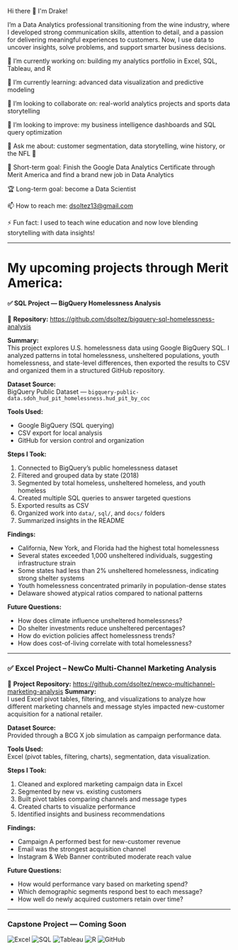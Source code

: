 Hi there 👋 I'm Drake!

I’m a Data Analytics professional transitioning from the wine industry, where I developed strong communication skills, attention to detail, and a passion for delivering meaningful experiences to customers. 
Now, I use data to uncover insights, solve problems, and support smarter business decisions.

🔭 I’m currently working on: building my analytics portfolio in Excel, SQL, Tableau, and R

🌱 I’m currently learning: advanced data visualization and predictive modeling

👯 I’m looking to collaborate on: real-world analytics projects and sports data storytelling

🤔 I’m looking to improve: my business intelligence dashboards and SQL query optimization

💬 Ask me about: customer segmentation, data storytelling, wine history, or the NFL 🏈

🎯 Short-term goal: Finish the Google Data Analytics Certificate through Merit America and find a brand new job in Data Analytics

🏆 Long-term goal: become a Data Scientist

📫 How to reach me: dsoltez13@gmail.com

⚡ Fun fact: I used to teach wine education and now love blending storytelling with data insights!

------------------------------------------------------------------------------------------------------------------------------------------------------------------------------------------------------------------

# My upcoming projects through Merit America:
  #### ✅ SQL Project — BigQuery Homelessness Analysis
🔗 **Repository:** https://github.com/dsoltez/bigquery-sql-homelessness-analysis

**Summary:**  
This project explores U.S. homelessness data using Google BigQuery SQL. I analyzed patterns in total homelessness, unsheltered populations, youth homelessness, and state-level differences, then exported the results to CSV and organized them in a structured GitHub repository.

**Dataset Source:**  
BigQuery Public Dataset — `bigquery-public-data.sdoh_hud_pit_homelessness.hud_pit_by_coc`

**Tools Used:**  
- Google BigQuery (SQL querying)
- CSV export for local analysis
- GitHub for version control and organization

**Steps I Took:**  
1. Connected to BigQuery’s public homelessness dataset  
2. Filtered and grouped data by state (2018)  
3. Segmented by total homeless, unsheltered homeless, and youth homeless  
4. Created multiple SQL queries to answer targeted questions  
5. Exported results as CSV  
6. Organized work into `data/`, `sql/`, and `docs/` folders  
7. Summarized insights in the README  

**Findings:**  
- California, New York, and Florida had the highest total homelessness  
- Several states exceeded 1,000 unsheltered individuals, suggesting infrastructure strain  
- Some states had less than 2% unsheltered homelessness, indicating strong shelter systems  
- Youth homelessness concentrated primarily in population-dense states  
- Delaware showed atypical ratios compared to national patterns  

**Future Questions:**  
- How does climate influence unsheltered homelessness?  
- Do shelter investments reduce unsheltered percentages?  
- How do eviction policies affect homelessness trends?  
- How does cost-of-living correlate with total homelessness?

------------------------------------------------------------------------------------------------------------------------------------------------------------------------------------------------------------------

### ✅ Excel Project – NewCo Multi-Channel Marketing Analysis
🔗 **Project Repository:** https://github.com/dsoltez/newco-multichannel-marketing-analysis
**Summary:**  
I used Excel pivot tables, filtering, and visualizations to analyze how different marketing channels and message styles impacted new-customer acquisition for a national retailer.

**Dataset Source:**  
Provided through a BCG X job simulation as campaign performance data.

**Tools Used:**  
Excel (pivot tables, filtering, charts), segmentation, data visualization.

**Steps I Took:**  
1. Cleaned and explored marketing campaign data in Excel  
2. Segmented by new vs. existing customers  
3. Built pivot tables comparing channels and message types  
4. Created charts to visualize performance  
5. Identified insights and business recommendations  

**Findings:**  
- Campaign A performed best for new-customer revenue  
- Email was the strongest acquisition channel  
- Instagram & Web Banner contributed moderate reach value  

**Future Questions:**  
- How would performance vary based on marketing spend?  
- Which demographic segments respond best to each message?  
- How well do newly acquired customers retain over time?

------------------------------------------------------------------------------------------------------------------------------------------------------------------------------------------------------------------
### Capstone Project — Coming Soon

![Excel](https://img.shields.io/badge/Excel-Data%20Analysis-informational?style=flat&logo=microsoft-excel&logoColor=white&color=217346)
![SQL](https://img.shields.io/badge/SQL-Queries-blue)
![Tableau](https://img.shields.io/badge/Tableau-Dashboards-orange)
![R](https://img.shields.io/badge/R-Programming-blue)
![GitHub](https://img.shields.io/badge/GitHub-Version%20Control-black)
